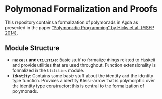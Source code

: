  
# Polymonad Formalization and Proofs

This repository contains a formalization of polymonads in Agda as 
presented in the paper 
["Polymonadic Programming" by Hicks et al. (MSFP 2014)](http://www.cs.bham.ac.uk/~pbl/msfp2014/polymonad.pdf).

## Module Structure

* **`Haskell` and `Utilities`**:
  Basic stuff to formalize things related to Haskell and provide utilities that
  are used throughout. Function extensionality is formalized in the `Utilities`
  module.
* **`Identity`**:
  Contains some basic stuff about the identity and the identity type function.
  Provides a identity Kleisli-arrow that is polymorphic over the identity type
  constructor; this is central to the formalization of polymonads.